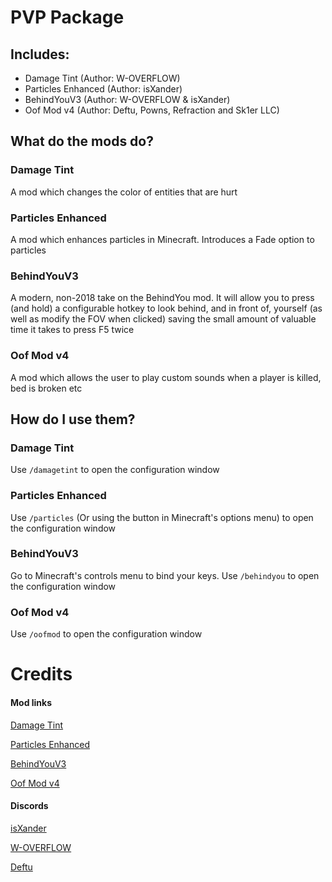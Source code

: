 # PVP Package

## Includes:

- Damage Tint (Author: W-OVERFLOW)
- Particles Enhanced (Author: isXander)
- BehindYouV3 (Author: W-OVERFLOW & isXander)
- Oof Mod v4 (Author: Deftu, Powns, Refraction and Sk1er LLC) 

## What do the mods do?

### Damage Tint

A mod which changes the color of entities that are hurt

### Particles Enhanced

A mod which enhances particles in Minecraft. Introduces a Fade option to particles

### BehindYouV3

A modern, non-2018 take on the BehindYou mod. It will allow you to press (and hold) a configurable hotkey to look behind, and in front of, yourself (as well as modify the FOV when clicked) saving the small amount of valuable time it takes to press F5 twice

### Oof Mod v4

A mod which allows the user to play custom sounds when a player is killed, bed is broken etc


## How do I use them?

### Damage Tint

Use `/damagetint` to open the configuration window

### Particles Enhanced

Use `/particles` (Or using the button in Minecraft's options menu) to open the configuration window

### BehindYouV3

Go to Minecraft's controls menu to bind your keys. Use `/behindyou` to open the configuration window

### Oof Mod v4

Use `/oofmod` to open the configuration window


# Credits

#### Mod links
[Damage Tint](https://github.com/W-OVERFLOW/DamageTint)

[Particles Enhanced](https://modrinth.com/mod/particlesenhanced)

[BehindYouV3](https://github.com/W-OVERFLOW/BehindYouV3)

[Oof Mod v4](https://github.com/Deftu/OofMod)

#### Discords
[isXander](https://discord.gg/AJv5ZnNT8q)

[W-OVERFLOW](https://discord.gg/woverflow)

[Deftu](https://discord.gg/dFb277Kexf)
